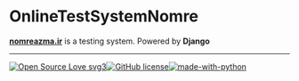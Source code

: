 # OnlineTestSystemNomre

[**nomreazma.ir**](https://nomreazma.ir/) is a testing system. Powered by **Django**
______
[![Open Source Love svg3](https://badges.frapsoft.com/os/v3/open-source.svg?v=103)]()[![GitHub license](https://img.shields.io/github/license/Online-test-system-Nomre/Nomreazma.svg)](https://github.com/Online-test-system-Nomre/OnlineTestSystemNomre/blob/main/LICENSE)[![made-with-python](https://img.shields.io/badge/Made%20with-Python-1f425f.svg)](https://www.python.org/)
